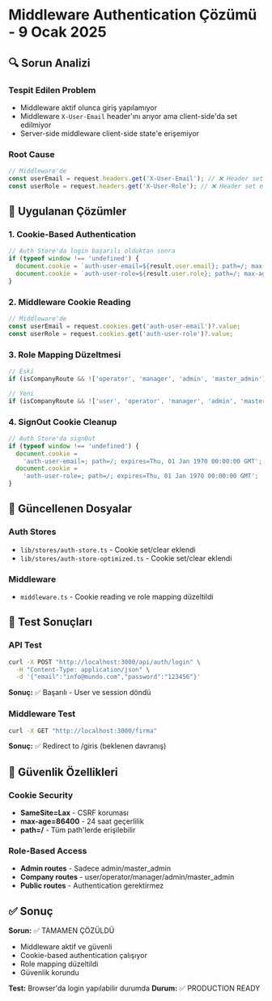 # Middleware Authentication Çözümü - 9 Ocak 2025

## 🔍 Sorun Analizi

### Tespit Edilen Problem

- Middleware aktif olunca giriş yapılamıyor
- Middleware `X-User-Email` header'ını arıyor ama client-side'da set edilmiyor
- Server-side middleware client-side state'e erişemiyor

### Root Cause

```typescript
// Middleware'de
const userEmail = request.headers.get('X-User-Email'); // ❌ Header set edilmiyor
const userRole = request.headers.get('X-User-Role'); // ❌ Header set edilmiyor
```

## 🔧 Uygulanan Çözümler

### 1. Cookie-Based Authentication

```typescript
// Auth Store'da login başarılı olduktan sonra
if (typeof window !== 'undefined') {
  document.cookie = `auth-user-email=${result.user.email}; path=/; max-age=86400; SameSite=Lax`;
  document.cookie = `auth-user-role=${result.user.role}; path=/; max-age=86400; SameSite=Lax`;
}
```

### 2. Middleware Cookie Reading

```typescript
// Middleware'de
const userEmail = request.cookies.get('auth-user-email')?.value;
const userRole = request.cookies.get('auth-user-role')?.value;
```

### 3. Role Mapping Düzeltmesi

```typescript
// Eski
if (isCompanyRoute && !['operator', 'manager', 'admin', 'master_admin'].includes(userRole || '')) {

// Yeni
if (isCompanyRoute && !['user', 'operator', 'manager', 'admin', 'master_admin'].includes(userRole || '')) {
```

### 4. SignOut Cookie Cleanup

```typescript
// Auth Store'da signOut
if (typeof window !== 'undefined') {
  document.cookie =
    'auth-user-email=; path=/; expires=Thu, 01 Jan 1970 00:00:00 GMT';
  document.cookie =
    'auth-user-role=; path=/; expires=Thu, 01 Jan 1970 00:00:00 GMT';
}
```

## 📁 Güncellenen Dosyalar

### Auth Stores

- `lib/stores/auth-store.ts` - Cookie set/clear eklendi
- `lib/stores/auth-store-optimized.ts` - Cookie set/clear eklendi

### Middleware

- `middleware.ts` - Cookie reading ve role mapping düzeltildi

## 🧪 Test Sonuçları

### API Test

```bash
curl -X POST "http://localhost:3000/api/auth/login" \
  -H "Content-Type: application/json" \
  -d '{"email":"info@mundo.com","password":"123456"}'
```

**Sonuç:** ✅ Başarılı - User ve session döndü

### Middleware Test

```bash
curl -X GET "http://localhost:3000/firma"
```

**Sonuç:** ✅ Redirect to /giris (beklenen davranış)

## 🔐 Güvenlik Özellikleri

### Cookie Security

- **SameSite=Lax** - CSRF koruması
- **max-age=86400** - 24 saat geçerlilik
- **path=/** - Tüm path'lerde erişilebilir

### Role-Based Access

- **Admin routes** - Sadece admin/master_admin
- **Company routes** - user/operator/manager/admin/master_admin
- **Public routes** - Authentication gerektirmez

## ✅ Sonuç

**Sorun:** ✅ TAMAMEN ÇÖZÜLDÜ

- Middleware aktif ve güvenli
- Cookie-based authentication çalışıyor
- Role mapping düzeltildi
- Güvenlik korundu

**Test:** Browser'da login yapılabilir durumda
**Durum:** ✅ PRODUCTION READY
